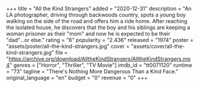 +++
title = "All the Kind Strangers"
added = "2020-12-31"
description = "An LA photographer, driving through backwoods country, spots a young boy walking on the side of the road and offers him a ride home. After reaching the isolated house, he discovers that the boy and his siblings are keeping a woman prisoner as their \"mom\" and now he is expected to be their \"dad\"...or else."
rating = "6"
popularity = "2.436"
released = "1974"
poster = "assets/poster/all-the-kind-strangers.jpg"
cover = "assets/cover/all-the-kind-strangers.jpg"
file = "https://archive.org/download/AlltheKindStrangers/AlltheKindStrangers.mp4"
genres = ["Horror", "Thriller", "TV Movie"]
imdb_id = "tt0071120"
runtime = "73"
tagline = "There's Nothing More Dangerous Than a Kind Face."
original_language = "en"
budget = "0"
revenue = "0"
+++
